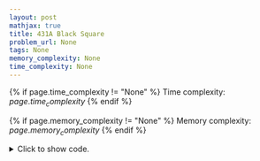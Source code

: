 ```yaml
---
layout: post
mathjax: true
title: 431A Black Square
problem_url: None
tags: None
memory_complexity: None
time_complexity: None
---
```




{% if page.time_complexity != "None" %}
Time complexity: ${{ page.time_complexity }}$
{% endif %}

{% if page.memory_complexity != "None" %}
Memory complexity: ${{ page.memory_complexity }}$
{% endif %}

<details>
<summary>
<p style="display:inline">Click to show code.</p>
</summary>
```cpp
{% raw %}
using namespace std;
using vi = vector<int>;
int main(void)
{
    int ans = 0;
    vi cost(4, 0);
    string s;
    for (auto &x : cost)
        cin >> x;
    cin >> s;
    for (auto c : s)
        ans += cost[c - '0' - 1];
    cout << ans << endl;
    return 0;
}

{% endraw %}
```
</details>

